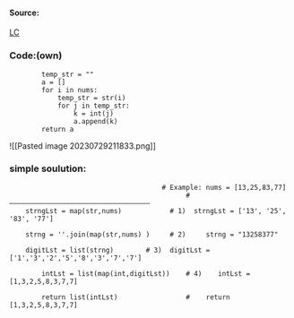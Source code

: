 
#### Source:
[LC](https://leetcode.com/problems/separate-the-digits-in-an-array/description/)

### Code:(own)

```
        temp_str = ""
        a = []
        for i in nums:
            temp_str = str(i)
            for j in temp_str:
                k = int(j)
                a.append(k)
        return a
```

![[Pasted image 20230729211833.png]]

### simple soulution:

```
                                      # Example: nums = [13,25,83,77]
                                            # –––––––––––––––––––––––––––––––––––
    strngLst = map(str,nums)            # 1)  strngLst = ['13', '25', '83', '77']    
      
    strng = ''.join(map(str,nums) )     # 2)     strng = "13258377"
      
    digitLst = list(strng)        # 3)  digitLst = ['1','3','2','5','8','3','7','7']
      
        intLst = list(map(int,digitLst))    # 4)    intLst = [1,3,2,5,8,3,7,7]

        return list(intLst)                 #    return [1,3,2,5,8,3,7,7]
```